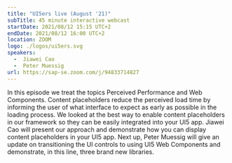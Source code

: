 ```yaml
---
title: "UI5ers live (August '21)"
subTitle: 45 minute interactive webcast
startDate: 2021/08/12 15:15 UTC+2
endDate: 2021/08/12 16:00 UTC+2
location: ZOOM
logo: ./logos/ui5ers.svg
speakers:
  -  Jiawei Cao
  -  Peter Muessig
url: https://sap-se.zoom.com/j/94833714827
---
```

In this episode we treat the topics Perceived Performance and Web Components.
Content placeholders reduce the perceived load time by informing the user of what interface to expect as early as possible in the loading process. We looked at the best way to enable content placeholders in our framework so they can be easily integrated into your UI5 app. Jiawei Cao will present our approach and demonstrate how you can display content placeholders in your UI5 app.
Next up, Peter Muessig will give an update on transitioning the UI controls to using UI5 Web Components and demonstrate, in this line, three brand new libraries.

